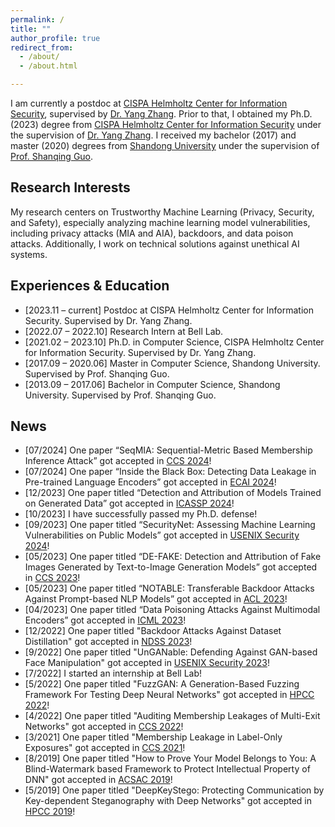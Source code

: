 ```yaml
---
permalink: /
title: ""
author_profile: true
redirect_from: 
  - /about/
  - /about.html

---
```


I am currently a postdoc at [CISPA Helmholtz Center for Information Security](https://cispa.de/), supervised by [Dr. Yang Zhang](https://yangzhangalmo.github.io/). Prior to that, I obtained my Ph.D. (2023) degree from [CISPA Helmholtz Center for Information Security](https://cispa.de/) under the supervision of [Dr. Yang Zhang](https://yangzhangalmo.github.io/). I received my bachelor (2017) and master (2020) degrees from [Shandong University](https://www.sdu.edu.cn/) under the supervision of [Prof. Shanqing Guo](https://faculty.sdu.edu.cn/guoshanqing/zh_CN/index.htm).

## Research Interests

My research centers on Trustworthy Machine Learning (Privacy, Security, and Safety), especially analyzing machine learning model vulnerabilities, including privacy attacks (MIA and AIA), backdoors, and data poison attacks. Additionally, I work on technical solutions against unethical AI systems.

## Experiences & Education 

- [2023.11 – current] Postdoc at CISPA Helmholtz Center for Information Security. Supervised by Dr. Yang Zhang.
- [2022.07 – 2022.10] Research Intern at Bell Lab.
- [2021.02 – 2023.10] Ph.D. in Computer Science, CISPA Helmholtz Center for Information Security. Supervised by Dr. Yang Zhang.
- [2017.09 – 2020.06] Master in Computer Science, Shandong University. Supervised by Prof. Shanqing Guo.
- [2013.09 – 2017.06] Bachelor in Computer Science, Shandong University. Supervised by Prof. Shanqing Guo.

## News
- [07/2024] One paper “SeqMIA: Sequential-Metric Based Membership Inference Attack” got accepted in [CCS 2024](https://www.sigsac.org/ccs/CCS2024/)!
- [07/2024] One paper “Inside the Black Box: Detecting Data Leakage in Pre-trained Language Encoders” got accepted in [ECAI 2024](https://www.ecai2024.eu/)!
- [12/2023] One paper titled “Detection and Attribution of Models Trained on Generated Data” got accepted in [ICASSP 2024](https://2024.ieeeicassp.org/)!
- [10/2023] I have successfully passed my Ph.D. defense!
- [09/2023] One paper titled “SecurityNet: Assessing Machine Learning Vulnerabilities on Public Models” got accepted in [USENIX Security 2024](https://www.usenix.org/conference/usenixsecurity24)!
- [05/2023] One paper titled “DE-FAKE: Detection and Attribution of Fake Images Generated by Text-to-Image Generation Models” got accepted in [CCS 2023](https://www.sigsac.org/ccs/CCS2023/)!
- [05/2023] One paper titled “NOTABLE: Transferable Backdoor Attacks Against Prompt-based NLP Models” got accepted in [ACL 2023](https://2023.aclweb.org/)!
- [04/2023] One paper titled “Data Poisoning Attacks Against Multimodal Encoders” got accepted in [ICML 2023](https://icml.cc/Conferences/2023)!
- [12/2022] One paper titled "Backdoor Attacks Against Dataset Distillation" got accepted in [NDSS 2023](https://www.ndss-symposium.org/ndss2023/)!
- [9/2022] One paper titled "UnGANable: Defending Against GAN-based Face Manipulation" got accepted in [USENIX Security 2023](https://www.usenix.org/conference/usenixsecurity23)!
- [7/2022] I started an internship at Bell Lab!
- [5/2022] One paper titled "FuzzGAN: A Generation-Based Fuzzing Framework For Testing Deep Neural Networks" got accepted in [HPCC 2022](http://www.ieee-hpcc.org/2022/)!
- [4/2022] One paper titled "Auditing Membership Leakages of Multi-Exit Networks" got accepted in [CCS 2022](https://www.sigsac.org/ccs/CCS2022/)!
- [3/2021] One paper titled "Membership Leakage in Label-Only Exposures" got accepted in [CCS 2021](https://www.sigsac.org/ccs/CCS2021/)!
- [8/2019] One paper titled "How to Prove Your Model Belongs to You: A Blind-Watermark based Framework to Protect Intellectual Property of DNN" got accepted in [ACSAC 2019](https://www.acsac.org/2019/)!
- [5/2019] One paper titled "DeepKeyStego: Protecting Communication by Key-dependent Steganography with Deep Networks" got accepted in [HPCC 2019](http://csee.hnu.edu.cn/hpcc2019/)!

